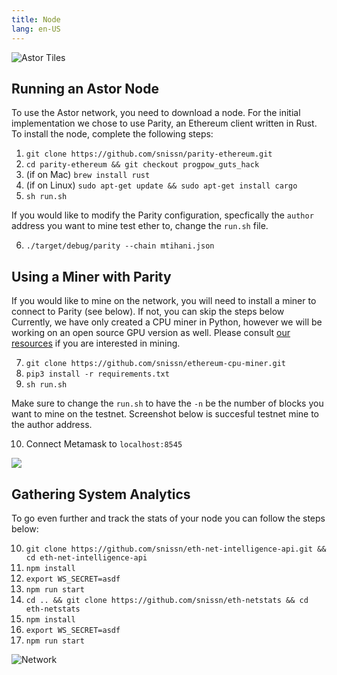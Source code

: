 ```yaml
---
title: Node
lang: en-US
---
```

![Astor Tiles](/tiles.png)

## Running an Astor Node
To use the Astor network, you need to download a node. For the initial implementation we chose to use Parity, an Ethereum client written in Rust. To install the node, complete the following steps:

1. `git clone https://github.com/snissn/parity-ethereum.git`
1. `cd parity-ethereum && git checkout progpow_guts_hack`
1. (if on Mac) `brew install rust` 
1. (if on Linux) `sudo apt-get update && sudo apt-get install cargo`
1. `sh run.sh`

If you would like to modify the Parity configuration, specfically the `author` address you want to mine test ether to, change the `run.sh` file.

6. `./target/debug/parity --chain mtihani.json`

## Using a Miner with Parity

If you would like to mine on the network, you will need to install a miner to connect to Parity (see below). If not, you can skip the steps below Currently, we have only created a CPU miner in Python, however we will be working on an open source GPU version as well. Please consult [our resources](/mine/) if you are interested in mining.

7. `git clone https://github.com/snissn/ethereum-cpu-miner.git`
8. `pip3 install -r requirements.txt`
9. `sh run.sh`

Make sure to change the `run.sh` to have the `-n` be the number of blocks you want to mine on the testnet. Screenshot below is succesful testnet mine to the author address.

10. Connect Metamask to `localhost:8545`

![](/success.png)
## Gathering System Analytics

To go even further and track the stats of your node you can follow the steps below:

10. `git clone https://github.com/snissn/eth-net-intelligence-api.git && cd eth-net-intelligence-api`
11. `npm install`
12. `export WS_SECRET=asdf`
13. `npm run start`
14. `cd .. && git clone https://github.com/snissn/eth-netstats && cd eth-netstats`
15. `npm install`
16. `export WS_SECRET=asdf`
17. `npm run start`

![Network](/network.gif)
